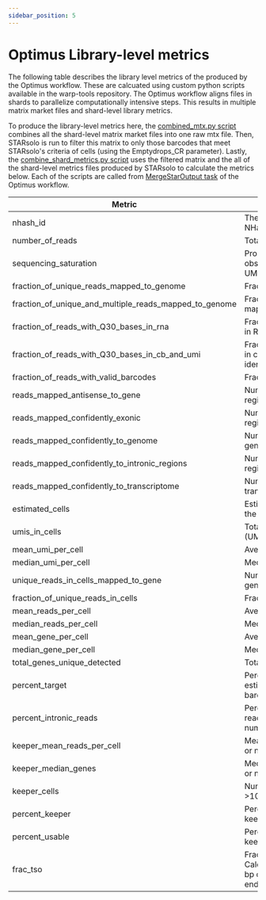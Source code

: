 ```yaml
---
sidebar_position: 5
---
```


# Optimus Library-level metrics

The following table describes the library level metrics of the produced by the Optimus workflow. These are calcuated using custom python scripts available in the warp-tools repository. The Optimus workflow aligns files in shards to parallelize computationally intensive steps. This results in multiple matrix market files and shard-level library metrics. 

To produce the library-level metrics here, the [combined_mtx.py script](https://github.com/broadinstitute/warp-tools/blob/develop/3rd-party-tools/star-merge-npz/scripts/combined_mtx.py) combines all the shard-level matrix market files into one raw mtx file. Then, STARsolo is run to filter this matrix to only those barcodes that meet STARsolo's criteria of cells (using the Emptydrops_CR parameter). Lastly, the [combine_shard_metrics.py script](https://github.com/broadinstitute/warp-tools/blob/develop/3rd-party-tools/star-merge-npz/scripts/combine_shard_metrics.py) uses the filtered matrix and the all of the shard-level metrics files produced by STARsolo to calculate the metrics below. Each of the scripts are called from [MergeStarOutput task](https://github.com/broadinstitute/warp/blob/develop/tasks/skylab/StarAlign.wdl) of the Optimus workflow. 


| Metric | Description |
| ---| --- |
| nhash_id | The first line of of the metrics CSV echos the NHash ID if specified in the workflow run |
| number_of_reads | Total number of reads.|
| sequencing_saturation | Proportion of unique molecular identifiers (UMIs) observed relative to the total number of possible UMIs. |
| fraction_of_unique_reads_mapped_to_genome | Fraction of unique reads that map to the genome. |
| fraction_of_unique_and_multiple_reads_mapped_to_genome| Fraction of both unique and multiple reads that map to the genome. |
| fraction_of_reads_with_Q30_bases_in_rna | Fraction of reads with base quality score ≥ Q30 in RNA sequences. |
| fraction_of_reads_with_Q30_bases_in_cb_and_umi | Fraction of reads with base quality score ≥ Q30 in cell barcode (CB) and unique molecular identifier (UMI). |
| fraction_of_reads_with_valid_barcodes | Fraction of reads with valid cell barcodes. |
| reads_mapped_antisense_to_gene | Number of reads mapped antisense to gene regions.  |
| reads_mapped_confidently_exonic | Number of reads mapped confidently to exonic regions. |
| reads_mapped_confidently_to_genome | Number of reads mapped confidently to the genome. |
| reads_mapped_confidently_to_intronic_regions | Number of reads mapped confidently to intronic regions. |
| reads_mapped_confidently_to_transcriptome | Number of reads mapped confidently to the transcriptome. |
| estimated_cells | Estimated number of cells from STARsolo using the Emptydops_CR parameter. |
| umis_in_cells | Total number of unique molecular identifiers (UMIs) in cells. |
| mean_umi_per_cell | Average number of UMIs per cell. |
| median_umi_per_cell | Median number of UMIs per cell. |
| unique_reads_in_cells_mapped_to_gene | Number of unique reads in cells mapped to genes. |
| fraction_of_unique_reads_in_cells  | Fraction of unique reads in cells. |
| mean_reads_per_cell | Average number of reads per cell. |
| median_reads_per_cell | Median number of reads per cell. |
| mean_gene_per_cell | Average number of genes per cell. |
| median_gene_per_cell  | Median number of genes per cell. |
| total_genes_unique_detected | Total number of unique genes detected.  |
| percent_target | Percentage of target cells. Calculated as: estimated_number_of_cells / barcoded_cell_sample_number_of_expected_cells |
| percent_intronic_reads | Percentage of intronic reads. Calculated as: reads_mapped_confidently_to_intronic_regions / number_of_reads |
| keeper_mean_reads_per_cell | Mean reads per cell for cells with >1500 genes or nuclei with >1000 genes. |
| keeper_median_genes | Median genes per cell for cells with >1500 genes or nuclei with >1000 genes.  |
| keeper_cells | Number of cells with >1500 genes or nuclei with >1000 genes.|
| percent_keeper | Percentage of keeper cells. Calculated as: keeper_cells / estimated_cells |
| percent_usable | Percentage of usable cells. Calculated as: keeper_cells / expected_cells |
| frac_tso | Fraction of reads containing TSO sequence. Calculated as the number of reads that have 20 bp or more of TSO Sequence clipped from 5' end/ total number of reads. | 